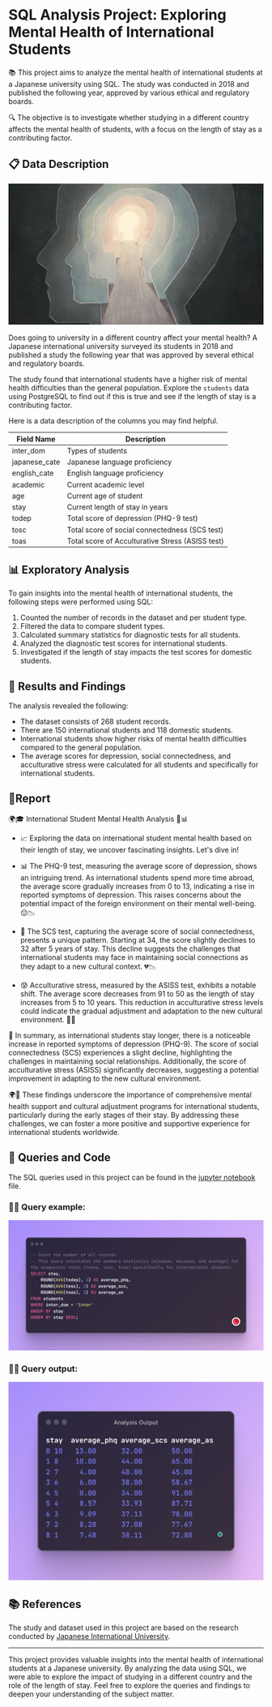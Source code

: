 # SQL Analysis Project: Exploring Mental Health of International Students

📚 This project aims to analyze the mental health of international students at a Japanese university using SQL. The study was conducted in 2018 and published the following year, approved by various ethical and regulatory boards.

🔍 The objective is to investigate whether studying in a different country affects the mental health of students, with a focus on the length of stay as a contributing factor.

## 📋 Data Description

![Illustration of silhouetted heads](mentalhealth.jpg)

Does going to university in a different country affect your mental health? A Japanese international university surveyed its students in 2018 and published a study the following year that was approved by several ethical and regulatory boards.

The study found that international students have a higher risk of mental health difficulties than the general population. Explore the `students` data using PostgreSQL to find out if this is true and see if the length of stay is a contributing factor.

Here is a data description of the columns you may find helpful.

| Field Name    | Description                                      | 
| ------------- | ------------------------------------------------ |
| inter_dom     | Types of students                                |
| japanese_cate | Japanese language proficiency                    | 
| english_cate  | English language proficiency                     |
| academic      | Current academic level                           | 
| age           | Current age of student                           |
| stay          | Current length of stay in years                  |
| todep         | Total score of depression (PHQ-9 test)           |
| tosc          | Total score of social connectedness (SCS test)   |
| toas          | Total score of Acculturative Stress (ASISS test) |

## 📊 Exploratory Analysis

To gain insights into the mental health of international students, the following steps were performed using SQL:

1. Counted the number of records in the dataset and per student type.
2. Filtered the data to compare student types.
3. Calculated summary statistics for diagnostic tests for all students.
4. Analyzed the diagnostic test scores for international students.
5. Investigated if the length of stay impacts the test scores for domestic students.

## 🧪 Results and Findings

The analysis revealed the following:

- The dataset consists of 268 student records.
- There are 150 international students and 118 domestic students.
- International students show higher risks of mental health difficulties compared to the general population.
- The average scores for depression, social connectedness, and acculturative stress were calculated for all students and specifically for international students.

## 🔎Report

🌍🎓 International Student Mental Health Analysis 🧠📊

- 📈 Exploring the data on international student mental health based on their length of stay, we uncover fascinating insights. Let's dive in!

- 📊 The PHQ-9 test, measuring the average score of depression, shows an intriguing trend. As international students spend more time abroad, the average score gradually increases from 0 to 13, indicating a rise in   reported symptoms of depression. This raises concerns about the potential impact of the foreign environment on their mental well-being. 😔📉

- 🤝 The SCS test, capturing the average score of social connectedness, presents a unique pattern. Starting at 34, the score slightly declines to 32 after 5 years of stay. This decline suggests the challenges that international students may face in maintaining social connections as they adapt to a new cultural context. 💔📉

- 😰 Acculturative stress, measured by the ASISS test, exhibits a notable shift. The average score decreases from 91 to 50 as the length of stay increases from 5 to 10 years. This reduction in acculturative stress levels could indicate the gradual adjustment and adaptation to the new cultural environment. 🌱😓 

📝 In summary, as international students stay longer, there is a noticeable increase in reported symptoms of depression (PHQ-9). The score of social connectedness (SCS) experiences a slight decline, highlighting the challenges in maintaining social relationships. Additionally, the score of acculturative stress (ASISS) significantly decreases, suggesting a potential improvement in adapting to the new cultural environment.

🌍💙 These findings underscore the importance of comprehensive mental health support and cultural adjustment programs for international students, particularly during the early stages of their stay. By addressing these challenges, we can foster a more positive and supportive experience for international students worldwide.

## 📑 Queries and Code

The SQL queries used in this project can be found in the [jupyter notebook](students_mental_health.ipynb) file. 

### 🧑‍💻 Query example: 
![code](query.png)

### 👨‍🔬 Query output: 
![code_output](query_result.png)

## 📚 References

The study and dataset used in this project are based on the research conducted by [Japanese International University](example-link-to-the-study).

---

This project provides valuable insights into the mental health of international students at a Japanese university. By analyzing the data using SQL, we were able to explore the impact of studying in a different country and the role of the length of stay. Feel free to explore the queries and findings to deepen your understanding of the subject matter.
